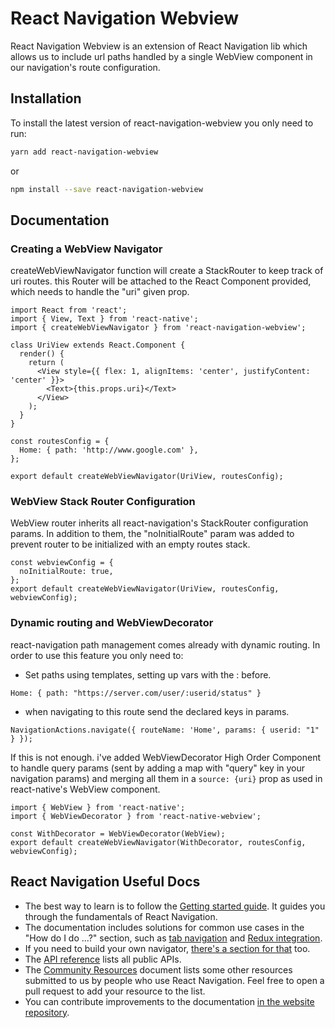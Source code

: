 # React Navigation Webview

React Navigation Webview is an extension of React Navigation lib which allows us to include url paths handled by a single WebView component in our navigation's route configuration.

## Installation

To install the latest version of react-navigation-webview you only need to run:

```bash
yarn add react-navigation-webview
```

or

```bash
npm install --save react-navigation-webview
```

## Documentation

### Creating a WebView Navigator

createWebViewNavigator function will create a StackRouter to keep track of uri routes. this Router will be attached to the React Component provided, which needs to handle the "uri" given prop.

```
import React from 'react';
import { View, Text } from 'react-native';
import { createWebViewNavigator } from 'react-navigation-webview';

class UriView extends React.Component {
  render() {
    return (
      <View style={{ flex: 1, alignItems: 'center', justifyContent: 'center' }}>
        <Text>{this.props.uri}</Text>
      </View>
    );
  }
}

const routesConfig = {
  Home: { path: 'http://www.google.com' },
};

export default createWebViewNavigator(UriView, routesConfig);
```

### WebView Stack Router Configuration

WebView router inherits all react-navigation's StackRouter configuration params. In addition to them, the "noInitialRoute" param was added to prevent router to be initialized with an empty routes stack.


```
const webviewConfig = {
  noInitialRoute: true,
};
export default createWebViewNavigator(UriView, routesConfig, webviewConfig);
```

### Dynamic routing and WebViewDecorator

react-navigation path management comes already with dynamic routing. In order to use this feature you only need to:
- Set paths using templates, setting up vars with the : before.
```
Home: { path: "https://server.com/user/:userid/status" }
```
- when navigating to this route send the declared keys in params.
```
NavigationActions.navigate({ routeName: 'Home', params: { userid: "1" } });
```

If this is not enough. i've added WebViewDecorator High Order Component to handle query params (sent by adding a map with "query" key in your navigation params) and merging all them in a ```source: {uri}``` prop as used in react-native's WebView component.

```
import { WebView } from 'react-native';
import { WebViewDecorator } from 'react-native-webview';

const WithDecorator = WebViewDecorator(WebView);
export default createWebViewNavigator(WithDecorator, routesConfig, webviewConfig);
```


## React Navigation Useful Docs

* The best way to learn is to follow the [Getting started guide](https://reactnavigation.org/docs/getting-started.html). It guides you through the fundamentals of React Navigation.
* The documentation includes solutions for common use cases in the "How do I do ...?" section, such as [tab navigation](https://reactnavigation.org/docs/tab-based-navigation.html) and [Redux integration](https://reactnavigation.org/docs/redux-integration.html).
* If you need to build your own navigator, [there's a section for that](https://reactnavigation.org/docs/custom-navigator-overview.html) too.
* The [API reference](https://reactnavigation.org/docs/api-reference.html) lists all public APIs.
* The [Community Resources](https://github.com/react-navigation/react-navigation/blob/master/COMMUNITY_RESOURCES.md) document lists some other resources submitted to us by people who use React Navigation. Feel free to open a pull request to add your resource to the list.
* You can contribute improvements to the documentation [in the website repository](https://github.com/react-navigation/react-navigation.github.io).

